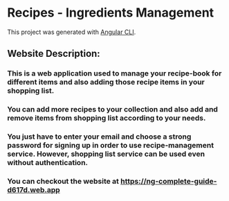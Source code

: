 # Recipes - Ingredients Management

This project was generated with [Angular CLI](https://github.com/angular/angular-cli).

## Website Description:
### This is a web application used to manage your recipe-book for different items and also adding those recipe items in your shopping list.
### You can add more recipes to your collection and also add and remove items from shopping list according to your needs.
### You just have to enter your email and choose a strong password for signing up in order to use recipe-management service. However, shopping list service can be used even without authentication.
### You can checkout the website at https://ng-complete-guide-d617d.web.app
